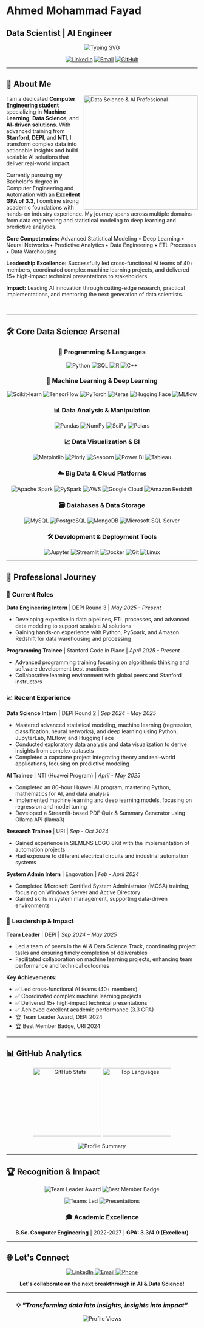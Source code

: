 # Ahmed Mohammad Fayad
## Data Scientist | AI Engineer

<div align="center">

[![Typing SVG](https://readme-typing-svg.herokuapp.com?font=Fira+Code&pause=1000&color=36BCF7&width=435&lines=Data+Scientist+%7C+AI+Engineer;Machine+Learning+Expert;Deep+Learning+Specialist;Innovation+Through+Code)](https://git.io/typing-svg)

[![LinkedIn](https://img.shields.io/badge/LinkedIn-0077B5?style=for-the-badge&logo=linkedin&logoColor=white)](https://linkedin.com/in/ahmed-mohammad-fayad-00aa36217)
[![Email](https://img.shields.io/badge/Email-D14836?style=for-the-badge&logo=gmail&logoColor=white)](mailto:ahmedfayad390@gmail.com)
[![GitHub](https://img.shields.io/badge/GitHub-100000?style=for-the-badge&logo=github&logoColor=white)](https://github.com/Ahmed-M-Fayad)

</div>

---

## 🚀 About Me

<img align="right" alt="Data Science & AI Professional" height="300" width="300" src="https://img.freepik.com/premium-photo/software-engineer-digital-avatar-generative-ai_934475-8997.jpg?w=1480">

I am a dedicated **Computer Engineering student** specializing in **Machine Learning**, **Data Science**, and **AI-driven solutions**. With advanced training from **Stanford**, **DEPI**, and **NTI**, I transform complex data into actionable insights and build scalable AI solutions that deliver real-world impact.

Currently pursuing my Bachelor's degree in Computer Engineering and Automation with an **Excellent GPA of 3.3**, I combine strong academic foundations with hands-on industry experience. My journey spans across multiple domains - from data engineering and statistical modeling to deep learning and predictive analytics.

**Core Competencies:** Advanced Statistical Modeling • Deep Learning • Neural Networks • Predictive Analytics • Data Engineering • ETL Processes • Data Warehousing

**Leadership Excellence:** Successfully led cross-functional AI teams of 40+ members, coordinated complex machine learning projects, and delivered 15+ high-impact technical presentations to stakeholders.

**Impact:** Leading AI innovation through cutting-edge research, practical implementations, and mentoring the next generation of data scientists.

<br clear="right"/>

---

## 🛠️ Core Data Science Arsenal

<div align="center">

### 🐍 Programming & Languages
<p>
<img src="https://img.shields.io/badge/Python_3-3776AB?style=for-the-badge&logo=python&logoColor=white" alt="Python"/>
<img src="https://img.shields.io/badge/SQL-4479A1?style=for-the-badge&logo=mysql&logoColor=white" alt="SQL"/>
<img src="https://img.shields.io/badge/R-276DC3?style=for-the-badge&logo=r&logoColor=white" alt="R"/>
<img src="https://img.shields.io/badge/C++-00599C?style=for-the-badge&logo=cplusplus&logoColor=white" alt="C++"/>
</p>

### 🤖 Machine Learning & Deep Learning
<p>
<img src="https://img.shields.io/badge/Scikit--learn-F7931E?style=for-the-badge&logo=scikitlearn&logoColor=white" alt="Scikit-learn"/>
<img src="https://img.shields.io/badge/TensorFlow-FF6F00?style=for-the-badge&logo=tensorflow&logoColor=white" alt="TensorFlow"/>
<img src="https://img.shields.io/badge/PyTorch-EE4C2C?style=for-the-badge&logo=pytorch&logoColor=white" alt="PyTorch"/>
<img src="https://img.shields.io/badge/Keras-D00000?style=for-the-badge&logo=keras&logoColor=white" alt="Keras"/>
<img src="https://img.shields.io/badge/🤗%20Hugging%20Face-FFD21E?style=for-the-badge&logoColor=black" alt="Hugging Face"/>
<img src="https://img.shields.io/badge/MLflow-0194E2?style=for-the-badge&logo=mlflow&logoColor=white" alt="MLflow"/>
</p>

### 📊 Data Analysis & Manipulation
<p>
<img src="https://img.shields.io/badge/Pandas-150458?style=for-the-badge&logo=pandas&logoColor=white" alt="Pandas"/>
<img src="https://img.shields.io/badge/NumPy-013243?style=for-the-badge&logo=numpy&logoColor=white" alt="NumPy"/>
<img src="https://img.shields.io/badge/SciPy-8CAAE6?style=for-the-badge&logo=scipy&logoColor=white" alt="SciPy"/>
<img src="https://img.shields.io/badge/Polars-CD792C?style=for-the-badge&logo=polars&logoColor=white" alt="Polars"/>
</p>

### 📈 Data Visualization & BI
<p>
<img src="https://img.shields.io/badge/Matplotlib-11557c?style=for-the-badge&logo=python&logoColor=white" alt="Matplotlib"/>
<img src="https://img.shields.io/badge/Plotly-239120?style=for-the-badge&logo=plotly&logoColor=white" alt="Plotly"/>
<img src="https://img.shields.io/badge/Seaborn-3776AB?style=for-the-badge&logo=python&logoColor=white" alt="Seaborn"/>
<img src="https://img.shields.io/badge/Power%20BI-F2C811?style=for-the-badge&logo=powerbi&logoColor=black" alt="Power BI"/>
<img src="https://img.shields.io/badge/Tableau-E97627?style=for-the-badge&logo=tableau&logoColor=white" alt="Tableau"/>
</p>

### ☁️ Big Data & Cloud Platforms
<p>
<img src="https://img.shields.io/badge/Apache%20Spark-E25A1C?style=for-the-badge&logo=apachespark&logoColor=white" alt="Apache Spark"/>
<img src="https://img.shields.io/badge/PySpark-E25A1C?style=for-the-badge&logo=apachespark&logoColor=white" alt="PySpark"/>
<img src="https://img.shields.io/badge/AWS-FF9900?style=for-the-badge&logo=amazonaws&logoColor=white" alt="AWS"/>
<img src="https://img.shields.io/badge/Google%20Cloud-4285F4?style=for-the-badge&logo=googlecloud&logoColor=white" alt="Google Cloud"/>
<img src="https://img.shields.io/badge/Amazon%20Redshift-8C4FFF?style=for-the-badge&logo=amazon-redshift&logoColor=white" alt="Amazon Redshift"/>
</p>

### 🗃️ Databases & Data Storage
<p>
<img src="https://img.shields.io/badge/MySQL-00000F?style=for-the-badge&logo=mysql&logoColor=white" alt="MySQL"/>
<img src="https://img.shields.io/badge/PostgreSQL-316192?style=for-the-badge&logo=postgresql&logoColor=white" alt="PostgreSQL"/>
<img src="https://img.shields.io/badge/MongoDB-4EA94B?style=for-the-badge&logo=mongodb&logoColor=white" alt="MongoDB"/>
<img src="https://img.shields.io/badge/Microsoft%20SQL%20Server-CC2927?style=for-the-badge&logo=microsoft%20sql%20server&logoColor=white" alt="Microsoft SQL Server"/>
</p>

### 🛠️ Development & Deployment Tools
<p>
<img src="https://img.shields.io/badge/JupyterLab-F37626?style=for-the-badge&logo=jupyter&logoColor=white" alt="Jupyter"/>
<img src="https://img.shields.io/badge/Streamlit-FF4B4B?style=for-the-badge&logo=streamlit&logoColor=white" alt="Streamlit"/>
<img src="https://img.shields.io/badge/Docker-2496ED?style=for-the-badge&logo=docker&logoColor=white" alt="Docker"/>
<img src="https://img.shields.io/badge/Git-F05032?style=for-the-badge&logo=git&logoColor=white" alt="Git"/>
<img src="https://img.shields.io/badge/Linux-FCC624?style=for-the-badge&logo=linux&logoColor=black" alt="Linux"/>
</p>

</div>

---

## 💼 Professional Journey

### 🚀 **Current Roles**

**Data Engineering Intern** | DEPI Round 3 | *May 2025 - Present*
- Developing expertise in data pipelines, ETL processes, and advanced data modeling to support scalable AI solutions
- Gaining hands-on experience with Python, PySpark, and Amazon Redshift for data warehousing and processing

**Programming Trainee** | Stanford Code in Place | *April 2025 - Present*
- Advanced programming training focusing on algorithmic thinking and software development best practices
- Collaborative learning environment with global peers and Stanford instructors

### 📈 **Recent Experience**

**Data Science Intern** | DEPI Round 2 | *Sep 2024 - May 2025*
- Mastered advanced statistical modeling, machine learning (regression, classification, neural networks), and deep learning using Python, JupyterLab, MLflow, and Hugging Face
- Conducted exploratory data analysis and data visualization to derive insights from complex datasets
- Completed a capstone project integrating theory and real-world applications, focusing on predictive modeling

**AI Trainee** | NTI (Huawei Program) | *April - May 2025*
- Completed an 80-hour Huawei AI program, mastering Python, mathematics for AI, and data analysis
- Implemented machine learning and deep learning models, focusing on regression and model tuning
- Developed a Streamlit-based PDF Quiz & Summary Generator using Ollama API (llama3)

**Research Trainee** | URI | *Sep - Oct 2024*
- Gained experience in SIEMENS LOGO 8Kit with the implementation of automation projects
- Had exposure to different electrical circuits and industrial automation systems

**System Admin Intern** | Engovation | *Feb - April 2024*
- Completed Microsoft Certified System Administrator (MCSA) training, focusing on Windows Server and Active Directory
- Gained skills in system management, supporting data-driven environments

### 🎯 **Leadership & Impact**

**Team Leader** | DEPI | *Sep 2024 – May 2025*
- Led a team of peers in the AI & Data Science Track, coordinating project tasks and ensuring timely completion of deliverables
- Facilitated collaboration on machine learning projects, enhancing team performance and technical outcomes

**Key Achievements:**
- ✅ Led cross-functional AI teams (40+ members)
- ✅ Coordinated complex machine learning projects  
- ✅ Delivered 15+ high-impact technical presentations
- ✅ Achieved excellent academic performance (3.3 GPA)
- 🏆 Team Leader Award, DEPI 2024
- 🏆 Best Member Badge, URI 2024

---

## 📊 GitHub Analytics

<div align="center">

<p>
<img height="180em" src="https://github-readme-stats.vercel.app/api?username=Ahmed-M-Fayad&show_icons=true&theme=tokyonight&hide_border=true&count_private=true" alt="GitHub Stats"/>
<img height="180em" src="https://github-readme-stats.vercel.app/api/top-langs/?username=Ahmed-M-Fayad&layout=compact&theme=tokyonight&hide_border=true" alt="Top Languages"/>
</p>

<p>
<img src="https://github-profile-summary-cards.vercel.app/api/cards/profile-details?username=Ahmed-M-Fayad&theme=tokyonight" alt="Profile Summary"/>
</p>

</div>

---

## 🏆 Recognition & Impact

<div align="center">

<p>
<img src="https://img.shields.io/badge/🥇_Team_Leader_Award-DEPI_2024-gold?style=for-the-badge" alt="Team Leader Award"/>
<img src="https://img.shields.io/badge/🥇_Best_Member_Badge-URI_2024-gold?style=for-the-badge" alt="Best Member Badge"/>
</p>

<p>
<img src="https://img.shields.io/badge/🎯_Teams_Led-40+_Members-blue?style=for-the-badge" alt="Teams Led"/>
<img src="https://img.shields.io/badge/📈_Presentations-15+_Delivered-green?style=for-the-badge" alt="Presentations"/>
</p>

### 🎓 **Academic Excellence**
**B.Sc. Computer Engineering** | 2022-2027 | **GPA: 3.3/4.0 (Excellent)**

</div>

---

## 🌐 Let's Connect

<div align="center">

<p>
<a href="https://linkedin.com/in/ahmed-mohammad-fayad-00aa36217">
<img src="https://img.shields.io/badge/LinkedIn-0077B5?style=for-the-badge&logo=linkedin&logoColor=white" alt="LinkedIn"/>
</a>
<a href="mailto:ahmedfayad390@gmail.com">
<img src="https://img.shields.io/badge/Email-D14836?style=for-the-badge&logo=gmail&logoColor=white" alt="Email"/>
</a>
<a href="tel:+201014209071">
<img src="https://img.shields.io/badge/Phone-25D366?style=for-the-badge&logo=whatsapp&logoColor=white" alt="Phone"/>
</a>
</p>

**Let's collaborate on the next breakthrough in AI & Data Science!**

</div>

---

<div align="center">

### 💡 *"Transforming data into insights, insights into impact"*

<p>
<img src="https://komarev.com/ghpvc/?username=Ahmed-M-Fayad&color=blueviolet&style=flat-square&label=Profile+Views" alt="Profile Views"/>
</p>

</div>
